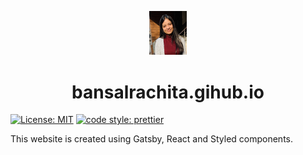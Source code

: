 <p align="center">
  <img alt="Gatsby" src="./src/common/images/image5.jpg" width="60"/>
</p>
<h1 align="center">
  bansalrachita.gihub.io
</h1>

[![License: MIT](https://img.shields.io/badge/License-MIT-blue.svg)](https://opensource.org/licenses/MIT)
[![code style: prettier](https://img.shields.io/badge/code_style-prettier-ff69b4.svg?style=flat-square)](https://github.com/prettier/prettier)

This website is created using Gatsby, React and Styled components.
